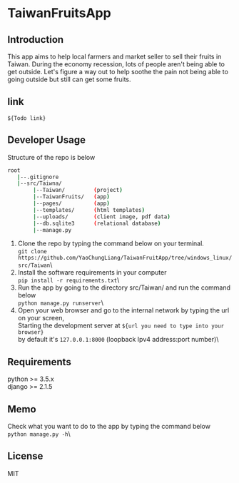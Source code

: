 # TaiwanFruitsApp

## Introduction
This app aims to help local farmers and market seller to sell their fruits in Taiwan.
During the economy recession, lots of people aren't being able to get outside. 
Let's figure a way out to help soothe the pain not being able to going outside but still can get some fruits.

## link
`${Todo link}`

## Developer Usage
Structure of the repo is below
```bash
root
   |--.gitignore
   |--src/Taiwna/
        |--Taiwan/         (project)
        |--TaiwanFruits/   (app)
        |--pages/          (app)
        |--templates/      (html templates)
        |--uploads/        (client image, pdf data)
        |--db.sqlite3      (relational database)
        |--manage.py
```

1. Clone the repo by typing the command below on your terminal.\
`git clone https://github.com/YaoChungLiang/TaiwanFruitApp/tree/windows_linux/src/Taiwan`\
2. Install the software requirements in your computer\
`pip install -r requirements.txt`\
3. Run the app by going to the directory src/Taiwan/ and run the command below\
`python manage.py runserver`\
4. Open your web browser and go to the internal network by typing the url on your screen,\
Starting the development server at `${url you need to type into your browser}`\
by default it's `127.0.0.1:8000` (loopback Ipv4 address:port number)\

## Requirements
python >= 3.5.x\
django >= 2.1.5

## Memo
Check what you want to do to the app by typing the command below\
`python manage.py -h`\

## License
MIT

